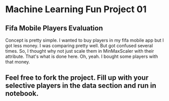 # Machine Learning Fun Project 01


## Fifa Mobile Players Evaluation

Concept is pretty simple. I wanted to buy players in my fifa mobile app but I got less money. I was comparing pretty well. But got confused several times. So, I thought why not just scale them in MinMaxScaler with their attribute. That's what is done here. Oh, yeah. I bought some players with that money.





## Feel free to fork the project. Fill up with your selective players in the data section and run in notebook.


